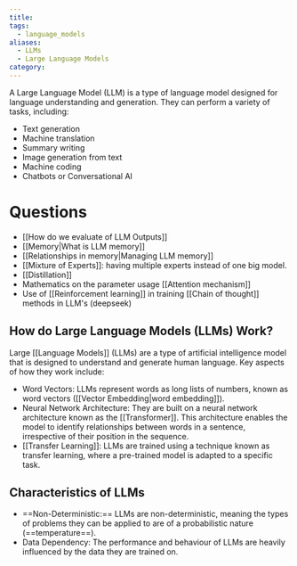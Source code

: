 ```yaml
---
title: 
tags:
  - language_models
aliases:
  - LLMs
  - Large Language Models
category:
---
```

A Large Language Model (LLM) is a type of language model designed for language understanding and generation. They can perform a variety of tasks, including:

- Text generation
- Machine translation
- Summary writing
- Image generation from text
- Machine coding
- Chatbots or Conversational AI
# Questions

- [[How do we evaluate of LLM Outputs]]
- [[Memory|What is LLM memory]]
- [[Relationships in memory|Managing LLM memory]]
- [[Mixture of Experts]]: having multiple experts instead of one big model.
- [[Distillation]]
- Mathematics on the parameter usage [[Attention mechanism]]
- Use of [[Reinforcement learning]] in training [[Chain of thought]] methods in LLM's (deepseek)

## How do Large Language Models (LLMs) Work?

Large [[Language Models]] (LLMs) are a type of artificial intelligence model that is designed to understand and generate human language. Key aspects of how they work include:

- Word Vectors: LLMs represent words as long lists of numbers, known as word vectors ([[Vector Embedding|word embedding]]).
- Neural Network Architecture: They are built on a neural network architecture known as the [[Transformer]]. This architecture enables the model to identify relationships between words in a sentence, irrespective of their position in the sequence.
- [[Transfer Learning]]: LLMs are trained using a technique known as transfer learning, where a pre-trained model is adapted to a specific task.

## Characteristics of LLMs

- ==Non-Deterministic:== LLMs are non-deterministic, meaning the types of problems they can be applied to are of a probabilistic nature (==temperature==).
- Data Dependency: The performance and behaviour of LLMs are heavily influenced by the data they are trained on.


